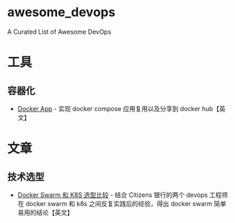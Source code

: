 # awesome_devops
A Curated List of Awesome DevOps

# 工具
## 容器化
* [Docker App](https://github.com/docker/app) - 实现 docker compose 应用复用以及分享到 docker hub【英文】

# 文章
## 技术选型
* [Docker Swarm 和 K8S 选型比较](https://medium.com/opstalk/an-update-on-docker-swarm-vs-kubernetes-788a159b150e) - 结合 Citizens 银行的两个 devops 工程师在 docker swarm 和 k8s 之间反复实践后的经验，得出 docker swarm 简单易用的结论【英文】
